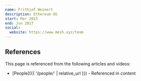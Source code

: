 ```yaml
---
name: Frithjof Weinert
description: Ethereum OG
start: Mar 2015
end: Jun 2017
social:
  website: https://www.mesh.xyz/team
---
```


## References

This page is referenced from the following articles and videos:

- [People]({{ '/people/' | relative_url }}) - Referenced in content